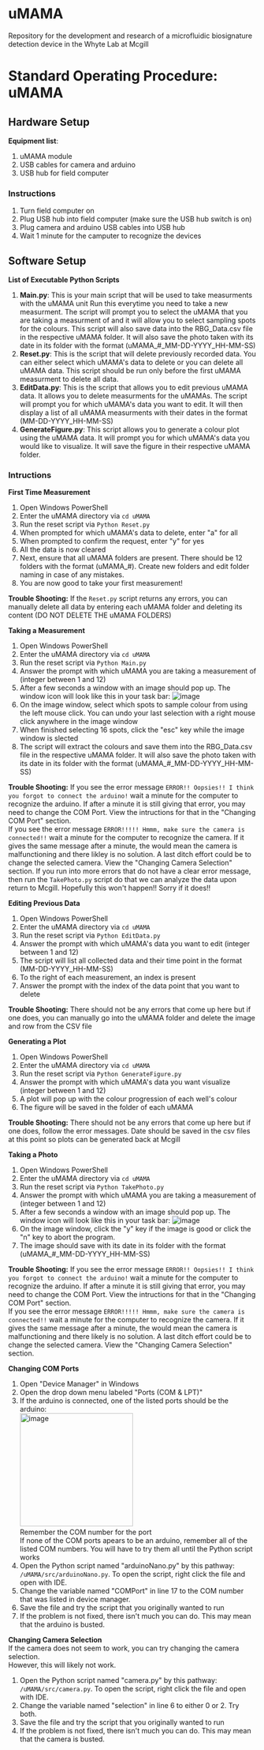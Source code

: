 # uMAMA
Repository for the development and research of a microfluidic biosignature detection device in the Whyte Lab at Mcgill

# Standard Operating Procedure: uMAMA
## Hardware Setup
**Equipment list**:
1. uMAMA module
2. USB cables for camera and arduino
3. USB hub for field computer

### Instructions
1. Turn field computer on
2. Plug USB hub into field computer (make sure the USB hub switch is on)
3. Plug camera and arduino USB cables into USB hub
4. Wait 1 minute for the camputer to recognize the devices

## Software Setup
**List of Executable Python Scripts**
1. **Main.py**:
   This is your main script that will be used to take measurments with the uMAMA unit
   Run this everytime you need to take a new measurment. The script will prompt you to select
   the uMAMA that you are taking a measurment of and it will allow you to select sampling
   spots for the colours. This script will also save data into the RBG_Data.csv file in the
   respective uMAMA folder. It will also save the photo taken with its date in its folder with the
   format (uMAMA_#_MM-DD-YYYY_HH-MM-SS)
2. **Reset.py**:
   This is the script that will delete previously recorded data.
   You can either select which uMAMA's data to delete or you can delete all uMAMA data.
   This script should be run only before the first uMAMA measurment to delete all data.
3. **EditData.py**:
   This is the script that allows you to edit previous uMAMA data. It allows you to delete
   measurments for the uMAMAs. The script will prompt you for which uMAMA's data you want to
   edit. It will then display a list of all uMAMA measurments with their dates
   in the format (MM-DD-YYYY_HH-MM-SS)
4. **GenerateFigure.py**:
   This script allows you to generate a colour plot using the uMAMA data. It will prompt you
   for which uMAMA's data you would like to visualize. It will save the figure in their respective uMAMA
   folder.

### Intructions
**First Time Measurement**
1. Open Windows PowerShell
2. Enter the uMAMA directory via
   `cd uMAMA`
3. Run the reset script via
   `Python Reset.py`
4. When prompted for which uMAMA's data to delete, enter "a" for all
5. When prompted to confirm the request, enter "y" for yes
6. All the data is now cleared
7. Next, ensure that all uMAMA folders are present. There should be 12 folders with the format (uMAMA_#). Create new folders and edit folder naming in case of any mistakes.
8. You are now good to take your first measurement!

**Trouble Shooting:**
  If the `Reset.py` script returns any errors, you can manually delete all data by entering
  each uMAMA folder and deleting its content (DO NOT DELETE THE uMAMA FOLDERS)

**Taking a Measurement**
1. Open Windows PowerShell
2. Enter the uMAMA directory via
   `cd uMAMA`
3. Run the reset script via
   `Python Main.py`
4. Answer the prompt with which uMAMA you are taking a measurement of (integer between 1 and 12)
5. After a few seconds a window with an image should pop up. The window icon will look like this in your task bar:
  ![image](https://github.com/raghavbh5588/uMAMA/assets/115365995/4debfe6c-f6aa-4d85-b8e8-a21fc63f83db)
6. On the image window, select which spots to sample colour from using the left mouse click. You can undo your last selection with a right mouse click anywhere in the image window
7. When finished selecting 16 spots, click the "esc" key while the image window is slected
8. The script will extract the colours and save them into the RBG_Data.csv file in the
   respective uMAMA folder. It will also save the photo taken with its date in its folder with the
   format (uMAMA_#_MM-DD-YYYY_HH-MM-SS)

**Trouble Shooting:** If you see the error message `ERROR!! Oopsies!! I think you forgot to connect the arduino!` wait a minute for the computer to recognize the arduino. If after a minute it is still giving that error, you may need to change the COM Port. View the intructions for that in the "Changing COM Port" section. <br />
If you see the error message `ERROR!!!!! Hmmm, make sure the camera is connected!!` wait a minute for the computer to recognize the camera. If it gives the same message after a minute, the would mean the camera is malfunctioning and there likley is no solution. A last ditch effort could be to change the selected camera. View the "Changing Camera Selection" section.
If you run into more errors that do not have a clear error message, then run the `TakePhoto.py` script do that we can analyze the data upon return to Mcgill. Hopefully this won't happen!! Sorry if it does!!


**Editing Previous Data**
1. Open Windows PowerShell
2. Enter the uMAMA directory via
   `cd uMAMA`
3. Run the reset script via
   `Python EditData.py`
4. Answer the prompt with which uMAMA's data you want to edit (integer between 1 and 12)
5. The script will list all collected data and their time point in the format (MM-DD-YYYY_HH-MM-SS)
6. To the right of each measurement, an index is present
7. Answer the prompt with the index of the data point that you want to delete

**Trouble Shooting:** There should not be any errors that come up here but if one does, you can manually go into the uMAMA folder and delete the image and row from the CSV file

**Generating a Plot**
1. Open Windows PowerShell
2. Enter the uMAMA directory via
   `cd uMAMA`
3. Run the reset script via
   `Python GenerateFigure.py`
4. Answer the prompt with which uMAMA's data you want visualize (integer between 1 and 12)
5. A plot will pop up with the colour progression of each well's colour
6. The figure will be saved in the folder of each uMAMA

**Trouble Shooting:** There should not be any errors that come up here but if one does, follow the error messages. Date should be saved in the csv files at this point so plots can be generated back at Mcgill

**Taking a Photo**
1. Open Windows PowerShell
2. Enter the uMAMA directory via
   `cd uMAMA`
3. Run the reset script via
   `Python TakePhoto.py`
4. Answer the prompt with which uMAMA you are taking a measurement of (integer between 1 and 12)
5. After a few seconds a window with an image should pop up. The window icon will look like this in your task bar:
  ![image](https://github.com/raghavbh5588/uMAMA/assets/115365995/4debfe6c-f6aa-4d85-b8e8-a21fc63f83db)
6. On the image window, click the "y" key if the image is good or click the "n" key to abort the program.
7. The image should save with its date in its folder with the format (uMAMA_#_MM-DD-YYYY_HH-MM-SS)

**Trouble Shooting:** If you see the error message `ERROR!! Oopsies!! I think you forgot to connect the arduino!` wait a minute for the computer to recognize the arduino. If after a minute it is still giving that error, you may need to change the COM Port. View the intructions for that in the "Changing COM Port" section. <br />
If you see the error message `ERROR!!!!! Hmmm, make sure the camera is connected!!` wait a minute for the computer to recognize the camera. If it gives the same message after a minute, the would mean the camera is malfunctioning and there likely is no solution. A last ditch effort could be to change the selected camera. View the "Changing Camera Selection" section.


**Changing COM Ports**<br />
1. Open "Device Manager" in Windows
2. Open the drop down menu labeled "Ports (COM & LPT)"
3. If the arduino is connected, one of the listed ports should be the arduino: <br />
<img width="229" alt="image" src="https://github.com/raghavbh5588/uMAMA/assets/115365995/c92500a8-3929-4188-a204-5c2f32564218"> <br />
Remember the COM number for the port <br />
If none of the COM ports apears to be an arduino, remember all of the listed COM numbers. You will have to try them all until the Python script works <br />
4. Open the Python script named "arduinoNano.py" by this pathway: `/uMAMA/src/arduinoNano.py`. To open the script, right click the file and open with IDE. <br />
5. Change the variable named "COMPort" in line 17 to the COM number that was listed in device manager. <br />
6. Save the file and try the script that you originally wanted to run <br />
7. If the problem is not fixed, there isn't much you can do. This may mean that the arduino is busted. <br />

**Changing Camera Selection** <br />
If the camera does not seem to work, you can try changing the camera selection.<br />
However, this will likely not work.  <br />
1. Open the Python script named "camera.py" by this pathway: `/uMAMA/src/camera.py`. To open the script, right click the file and open with IDE.
2. Change the variable named "selection" in line 6 to either 0 or 2. Try both.
3. Save the file and try the script that you originally wanted to run
4. If the problem is not fixed, there isn't much you can do. This may mean that the camera is busted.
